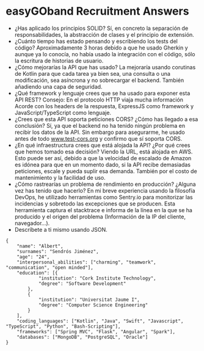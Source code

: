 # easyGOband Recruitment Answers

- ¿Has aplicado los principios SOLID?
Sí, en concreto la separación de responsabilidades, la abstracción de clases y el principio de extensión.
- ¿Cuánto tiempo has estado pensando y escribiendo los tests del código? 
Aproximadamente 3 horas debido a que he usado Gherkin y aunque ya lo conocía, no había usado la integración con el código, sólo la escritura de historias de usuario.
- ¿Cómo mejorarías la API que has usado?
La mejoraría usando corutinas de Kotlin para que cada tarea ya bien sea, una consulta o una modificación, sea asíncrona y no sobrecargar el backend. También añadiendo una capa de seguridad.
- ¿Qué framework y lenguaje crees que se ha usado para exponer esta API REST? Consejo: En el protocolo HTTP viaja mucha información 
Acorde con los headers de la respuesta, ExpressJS como framework y JavaScript/TypeScript como lenguaje.
- ¿Crees que esta API soporta peticiones CORS? ¿Cómo has llegado a esa conclusión? 
Sí, ya que el backend no ha tenido ningún problema en recibir los datos de la API. Sin embargo para asegurarme, he usado antes de todo www.test-cors.org y confirmo que sí soporta CORS.
- ¿En qué infraestructura crees que está alojada la API? ¿Por qué crees que hemos tomado esa decisión? 
Viendo la URL, está alojada en AWS. Esto puede ser así, debido a que la velocidad de escalado de Amazon es idónea para que en un momento dado, si la API recibe demasiadas peticiones, escale y pueda suplir esa demanda. También por el costo de mantenimiento y la facilidad de uso.
- ¿Cómo rastrearías un problema de rendimiento en producción? ¿Alguna vez has tenido que hacerlo?
En mi breve experiencia usando la filosofía DevOps, he utilizado herramientas como Sentry.io para monitorizar las incidencias y sobretodo las excepciones que se producen. Esta herramienta captura el stacktrace e informa de la línea en la que se ha producido y el origen del problema (Información de la IP del cliente, navegador...).
- Descríbete a ti mismo usando JSON.
```
{
	"name": "Albert",
	"surnames": "Sendrós Jiménez",
	"age": "24",
	"interpersonal_abilities": ["charming", "teamwork", "communication", "open minded"],
	"education": [{
			"institution": "Cork Institute Technology",
			"degree": "Software Development"
		},
		{
			"institution": "Universitat Jaume I",
			"degree": "Computer Science Engineering"
		}
	],
	"coding_languages": ["Kotlin", "Java", "Swift", "Javascript", "TypeScript", "Python", "Bash-Scripting"],
	"frameworks": ["Spring MVC", "Flask", "Angular", "Spark"],
	"databases": ["MongoDB", "PostgreSQL", "Oracle"]
}
```
